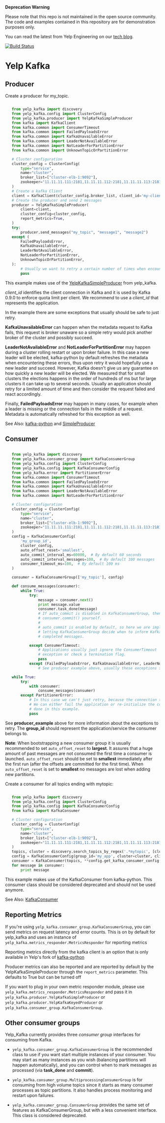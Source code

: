 **Deprecation Warning**

Please note that this repo is not maintained in the open source community. The code and examples
contained in this repository are for demonstration purposes only.

You can read the latest from Yelp Engineering on our [tech blog](https://engineeringblog.yelp.com/).

[![Build Status](https://travis-ci.org/Yelp/yelp_kafka.svg?branch=master)](https://travis-ci.org/Yelp/yelp_kafka)


# Yelp Kafka

## Producer

Create a producer for my_topic.

```python

   from yelp_kafka import discovery
   from yelp_kafka.config import ClusterConfig
   from yelp_kafka.producer import YelpKafkaSimpleProducer
   from kafka import KafkaClient
   from kafka.common import ConsumerTimeout
   from kafka.common import FailedPayloadsError
   from kafka.common import KafkaUnavailableError
   from kafka.common import LeaderNotAvailableError
   from kafka.common import NotLeaderForPartitionError
   from kafka.common import UnknownTopicOrPartitionError

   # Cluster configuration
   cluster_config = ClusterConfig(
       type="service",
       name="cluster",
       broker_list=["cluster-elb-1:9092"],
       zookeeper="11.11.11.111:2181,11.11.11.112:2181,11.11.11.113:2181/kafka-1",
   )
   # Create a kafka Client
   client = KafkaClient(cluster_config.broker_list, client_id='my-client-id')
   # Create the producer and send 2 messages
   producer = YelpKafkaSimpleProducer(
       client=client,
       cluster_config=cluster_config,
       report_metrics=True,
   )
   try:
       producer.send_messages("my_topic", "message1", "message2")
   except (
       FailedPayloadsError,
       KafkaUnavailableError,
       LeaderNotAvailableError,
       NotLeaderForPartitionError,
       UnknownTopicOrPartitionError,
   ):
       # Usually we want to retry a certain number of times when encountering these exceptions
       pass

```

This example makes use of the [YelpKafkaSimpleProducer](yelp_kafka/producer.py)
from yelp_kafka.

_client_id_ identifies the client connection in Kafka and it is used by Kafka 0.9.0 to enforce
quota limit per client. We recommend to use a _client_id_ that represents the application.

In the example there are some exceptions that usually should be safe to just retry.

**KafkaUnavailableError** can happen when the metadata request to Kafka fails, this
request is broker unaware so a simple retry would pick another broker of the cluster and possibly succeed.

**LeaderNotAvailableError** and **NotLeaderForPartitionError** may happen during a cluster
rolling restart or upon broker failure. In this case a new leader will be elected, kafka-python
by default refreshes the metadata when encountering these errors, thus upon retry it would
hopefully use a new leader and succeed. However, Kafka doesn't give us any guarantee on how quickly
a new leader will be elected. We measured that for small clusters the elections happens in the order
of hundreds of ms but for large clusters it can take up to several seconds.
Usually an application should retry for a limited amount of time and then consider the request failed and react accordingly.

Finally, **FailedPayloadsError** may happen in many cases, for example when a leader is missing
or the connection fails in the middle of a request. Metadata is automatically refreshed for this exception as well.

See Also: [kafka-python](http://kafka-python.readthedocs.org/en/v0.9.5/usage.html) and [SimpleProducer](http://kafka-python.readthedocs.org/en/v0.9.5/apidoc/kafka.producer.html)



## Consumer

```python

   from yelp_kafka import discovery
   from yelp_kafka.consumer_group import KafkaConsumerGroup
   from yelp_kafka.config import ClusterConfig
   from yelp_kafka.config import KafkaConsumerConfig
   from yelp_kafka.error import PartitionerError
   from kafka.common import ConsumerTimeout
   from kafka.common import FailedPayloadsError
   from kafka.common import KafkaUnavailableError
   from kafka.common import LeaderNotAvailableError
   from kafka.common import NotLeaderForPartitionError

   # Cluster configuration
   cluster_config = ClusterConfig(
       type="service",
       name="cluster",
       broker_list=["cluster-elb-1:9092"],
       zookeeper="11.11.11.111:2181,11.11.11.112:2181,11.11.11.113:2181/kafka-1",
   )
   config = KafkaConsumerConfig(
       'my_group_id',
       cluster_config,
       auto_offset_reset='smallest',
       auto_commit_interval_ms=60000,  # By default 60 seconds
       auto_commit_interval_messages=100,  # By default 100 messages
       consumer_timeout_ms=100,  # By default 100 ms
   )

   consumer = KafkaConsumerGroup(['my_topic'], config)

   def consume_messages(consumer):
       while True:
           try:
               message = consumer.next()
               print message.value
               consumer.task_done(message)
               # If auto_commit is disabled in KafkaConsumerGroup, then you must call
               # consumer.commit() yourself.
               #
               # auto_commit is enabled by default, so here we are implicitly
               # letting KafkaConsumerGroup decide when to inform Kafka of our
               # completed messages.

           except ConsumerTimeout:
               # Applications usually just ignore the ConsumerTimeout
               # exception or check a termination flag.
               pass
           except (FailedPayloadsError, KafkaUnavailableError, LeaderNotAvailableError, NotLeaderForPartitionError):
               # See producer example above, usually these exceptions should be retried

   while True:
       try:
           with consumer:
               consume_messages(consumer)
       except PartitionerError:
           # In this case we can't just retry, because the connection to zookeeper is lost.
           # We can either fail the application or re-initialize the consumer connection as
           # done in this example.
           pass
```

See __producer_example__ above for more information about the exceptions to retry.
The __group_id__ should represent the application/service the consumer belongs to.


**Note**: When bootstrapping a new consumer group it is usually recommended to set ``auto_offset_reset`` to **largest**.
          It assures that a huge amount of past messages are not consumed the first time a consumer is launched.
          ``auto_offset_reset`` should be set to **smallest** immediately after the first run (after the offsets are committed for the first time).
          When ``auto_offset_reset`` is set to **smallest** no messages are lost when adding new partitions.

Create a consumer for all topics ending with mytopic:

```python

   from yelp_kafka import discovery
   from yelp_kafka.config import ClusterConfig
   from yelp_kafka.config import KafkaConsumerConfig
   from kafka import KafkaConsumer

   # Cluster configuration
   cluster_config = ClusterConfig(
       type="service",
       name="cluster",
       broker_list=["cluster-elb-1:9092"],
       zookeeper="11.11.11.111:2181,11.11.11.112:2181,11.11.11.113:2181/kafka-1",
   )
   topics, cluster = discovery.search_topics_by_regex('.*mytopic', [cluster_config])
   config = KafkaConsumerConfig(group_id='my_app', cluster=cluster, client_id='my-consumer')
   consumer = KafkaConsumer(topics, **config.get_kafka_consumer_config())
   for message in consumer:
       print message
```

This example makes use of the KafkaConsumer from kafka-python. This consumer
class should be considered deprecated and should not be used anymore.

See Also: [KafkaConsumer](http://kafka-python.readthedocs.org/en/v0.9.5/apidoc/kafka.consumer.html#module-kafka.consumer.kafka)


## Reporting Metrics


If you're using `yelp_kafka.consumer_group.KafkaConsumerGroup`, you
can send metrics on request latency and error counts. This is on by default
for yelp_kafka and uses an instance of
`yelp_kafka.metrics_responder.MetricsResponder` for reporting metrics

Reporting metrics directly from the kafka client is an option that is only
available in Yelp's fork of [kafka-python](https://github.com/Yelp/kafka-python)

Producer metrics can also be reported and are reported by default by the YelpKafkaSimpleProducer
through the `report_metrics` parameter. This defaults to True but can be turned off


If you want to plug in your own metric responder module, please use
`yelp_kafka.metrics_responder.MetricsResponder` and pass it in
`yelp_kafka.producer.YelpKafkaSimpleProducer` or
`yelp_kafka.producer.YelpKafkaKeyedProducer` or
`yelp_kafka.consumer_group.KafkaConsumerGroup`.


## Other consumer groups


Yelp_Kafka currently provides three *consumer group* interfaces for consuming
from Kafka.

- `yelp_kafka.consumer_group.KafkaConsumerGroup` is the recommended
  class to use if you want start multiple instances of your consumer. You may
  start as many instances as you wish (balancing partitions will happen
  automatically), and you can control when to mark messages as processed (via
  __task_done__ and __commit__).

- `yelp_kafka.consumer_group.MultiprocessingConsumerGroup` is for
  consuming from high volume topics since it starts as many consumer processes as topic
  partitions. It also handles process monitoring and restart upon failures.

- `yelp_kafka.consumer_group.ConsumerGroup` provides the same set of
  features as KafkaConsumerGroup, but with a less convenient interface.
  This class is considered deprecated.
